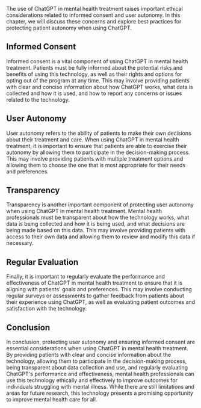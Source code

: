 

The use of ChatGPT in mental health treatment raises important ethical considerations related to informed consent and user autonomy. In this chapter, we will discuss these concerns and explore best practices for protecting patient autonomy when using ChatGPT.

Informed Consent
----------------

Informed consent is a vital component of using ChatGPT in mental health treatment. Patients must be fully informed about the potential risks and benefits of using this technology, as well as their rights and options for opting out of the program at any time. This may involve providing patients with clear and concise information about how ChatGPT works, what data is collected and how it is used, and how to report any concerns or issues related to the technology.

User Autonomy
-------------

User autonomy refers to the ability of patients to make their own decisions about their treatment and care. When using ChatGPT in mental health treatment, it is important to ensure that patients are able to exercise their autonomy by allowing them to participate in the decision-making process. This may involve providing patients with multiple treatment options and allowing them to choose the one that is most appropriate for their needs and preferences.

Transparency
------------

Transparency is another important component of protecting user autonomy when using ChatGPT in mental health treatment. Mental health professionals must be transparent about how the technology works, what data is being collected and how it is being used, and what decisions are being made based on this data. This may involve providing patients with access to their own data and allowing them to review and modify this data if necessary.

Regular Evaluation
------------------

Finally, it is important to regularly evaluate the performance and effectiveness of ChatGPT in mental health treatment to ensure that it is aligning with patients' goals and preferences. This may involve conducting regular surveys or assessments to gather feedback from patients about their experience using ChatGPT, as well as evaluating patient outcomes and satisfaction with the technology.

Conclusion
----------

In conclusion, protecting user autonomy and ensuring informed consent are essential considerations when using ChatGPT in mental health treatment. By providing patients with clear and concise information about the technology, allowing them to participate in the decision-making process, being transparent about data collection and use, and regularly evaluating ChatGPT's performance and effectiveness, mental health professionals can use this technology ethically and effectively to improve outcomes for individuals struggling with mental illness. While there are still limitations and areas for future research, this technology presents a promising opportunity to improve mental health care for all.
